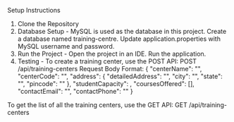 Setup Instructions
1. Clone the Repository
2. Database Setup - 
MySQL is used as the database in this project.
Create a database named training-centre.
Update application.properties with MySQL username and password.
3. Run the Project - 
Open the project in an IDE.
Run the application.
4. Testing - 
To create a training center, use the POST API:
POST /api/training-centers
Request Body Format:
{
  "centerName": "",
  "centerCode": "",
  "address": {
    "detailedAddress": "",
    "city": "",
    "state": "",
    "pincode": ""
  },
  "studentCapacity": ,
  "coursesOffered": [],
  "contactEmail": "",
  "contactPhone": ""
}


To get the list of all the training centers, use the GET API:
GET /api/training-centers

